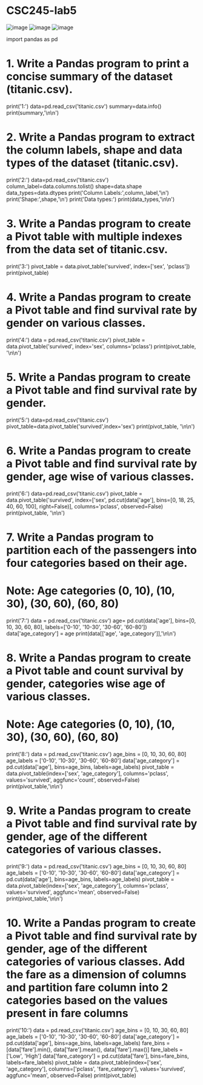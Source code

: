 # CSC245-lab5
![image](https://github.com/MENGXIAOZZZZZ/CSC245-lab5/assets/166454688/f03cbf12-e78d-4192-b601-7597be764112)
![image](https://github.com/MENGXIAOZZZZZ/CSC245-lab5/assets/166454688/92ace233-1360-4f2c-9344-fc27b0ac6fe1)
![image](https://github.com/MENGXIAOZZZZZ/CSC245-lab5/assets/166454688/f3d397e6-a5a3-4655-8293-db88438e78ec)


import pandas as pd
# 1. Write a Pandas program to print a concise summary of the dataset (titanic.csv).
print('1:')
data=pd.read_csv('titanic.csv')
summary=data.info()
print(summary,'\n\n')


# 2. Write a Pandas program to extract the column labels, shape and data types of the dataset (titanic.csv).
print('2:')
data=pd.read_csv('titanic.csv')
column_label=data.columns.tolist()
shape=data.shape
data_types=data.dtypes
print('Column Labels:',column_label,'\n')
print('Shape:',shape,'\n')
print('Data types:')
print(data_types,'\n\n')


# 3. Write a Pandas program to create a Pivot table with multiple indexes from the data set of titanic.csv.
print('3:')
pivot_table = data.pivot_table('survived', index=['sex', 'pclass'])
print(pivot_table)


# 4. Write a Pandas program to create a Pivot table and find survival rate by gender on various classes.
print('4:')
data = pd.read_csv('titanic.csv')
pivot_table = data.pivot_table('survived', index='sex', columns='pclass')
print(pivot_table, '\n\n')


# 5. Write a Pandas program to create a Pivot table and find survival rate by gender.
print('5:')
data=pd.read_csv('titanic.csv')
pivot_table=data.pivot_table('survived',index='sex')
print(pivot_table, '\n\n')


# 6. Write a Pandas program to create a Pivot table and find survival rate by gender, age wise of various classes.
print('6:')
data=pd.read_csv('titanic.csv')
pivot_table = data.pivot_table('survived', index=['sex', pd.cut(data['age'], bins=[0, 18, 25, 40, 60, 100], right=False)], columns='pclass', observed=False)
print(pivot_table, '\n\n')


# 7. Write a Pandas program to partition each of the passengers into four categories based on their age.
# Note: Age categories (0, 10), (10, 30), (30, 60), (60, 80)
print('7:')
data = pd.read_csv('titanic.csv')
age= pd.cut(data['age'], bins=[0, 10, 30, 60, 80], labels=['0-10', '10-30', '30-60', '60-80'])
data['age_category'] = age
print(data[['age', 'age_category']],'\n\n')


# 8. Write a Pandas program to create a Pivot table and count survival by gender, categories wise age of various classes.
# Note: Age categories (0, 10), (10, 30), (30, 60), (60, 80)
print('8:')
data = pd.read_csv('titanic.csv')
age_bins = [0, 10, 30, 60, 80]
age_labels = ['0-10', '10-30', '30-60', '60-80']
data['age_category'] = pd.cut(data['age'], bins=age_bins, labels=age_labels)
pivot_table = data.pivot_table(index=['sex', 'age_category'], columns='pclass', values='survived', aggfunc='count', observed=False)
print(pivot_table,'\n\n')


# 9. Write a Pandas program to create a Pivot table and find survival rate by gender, age of the different categories of various classes.
print('9:')
data = pd.read_csv('titanic.csv')
age_bins = [0, 10, 30, 60, 80]
age_labels = ['0-10', '10-30', '30-60', '60-80']
data['age_category'] = pd.cut(data['age'], bins=age_bins, labels=age_labels)
pivot_table = data.pivot_table(index=['sex', 'age_category'], columns='pclass', values='survived', aggfunc='mean', observed=False)
print(pivot_table,'\n\n')


# 10. Write a Pandas program to create a Pivot table and find survival rate by gender, age of the different categories of various classes. Add the fare as a dimension of columns and partition fare column into 2 categories based on the values present in fare columns
print('10:')
data = pd.read_csv('titanic.csv')
age_bins = [0, 10, 30, 60, 80]
age_labels = ['0-10', '10-30', '30-60', '60-80']
data['age_category'] = pd.cut(data['age'], bins=age_bins, labels=age_labels)
fare_bins = [data['fare'].min(), data['fare'].mean(), data['fare'].max()]
fare_labels = ['Low', 'High']
data['fare_category'] = pd.cut(data['fare'], bins=fare_bins, labels=fare_labels)
pivot_table = data.pivot_table(index=['sex', 'age_category'], columns=['pclass', 'fare_category'], values='survived', aggfunc='mean', observed=False)
print(pivot_table)
